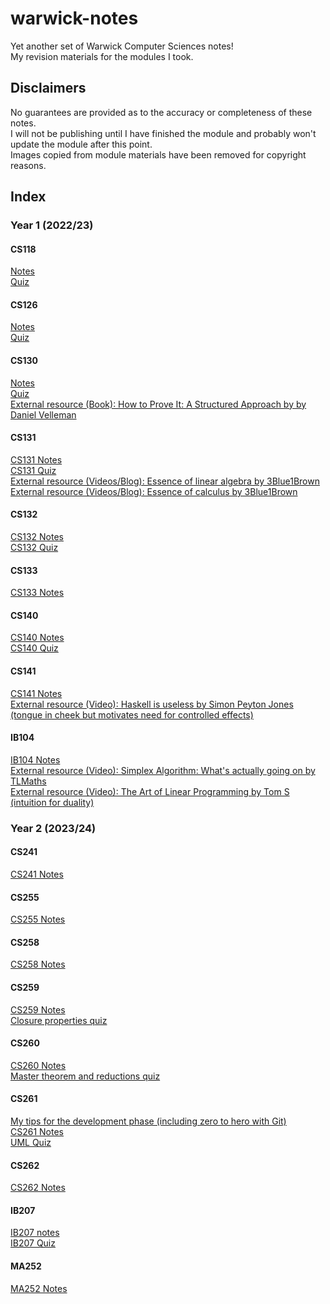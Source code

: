 # warwick-notes

Yet another set of Warwick Computer Sciences notes!  
My revision materials for the modules I took.

## Disclaimers

No guarantees are provided as to the accuracy or completeness of these notes.  
I will not be publishing until I have finished the module and probably won't update the module after this point.  
Images copied from module materials have been removed for copyright reasons.

## Index
### Year 1 (2022/23)
#### CS118  
[Notes](Y1/CS118.pdf)  
[Quiz](https://app.studius.ai/decks/8b9d4f443b486cbfd2156fc9b293e191?invite=UKtFiMdOcZQst3yCpqAznIb5aag1)  
#### CS126
[Notes](Y1/CS126.pdf)  
[Quiz](https://app.studius.ai/decks/b207a6a6cb398229a7077e0b36a6c82f?invite=UKtFiMdOcZQst3yCpqAznIb5aag1)  
#### CS130
[Notes](Y1/CS130.pdf)  
[Quiz](https://app.studius.ai/decks/b4953e89e933d50c8c0bbf76da7f5112?invite=UKtFiMdOcZQst3yCpqAznIb5aag1)  
[External resource (Book): How to Prove It: A Structured Approach by by Daniel Velleman](https://www.vlebooks.com/Product/Index/2006618)  
#### CS131
[CS131 Notes](Y1/CS131.pdf)  
[CS131 Quiz](https://app.studius.ai/decks/e6b6297a7e3472f8b59ef8233ad84afb?invite=UKtFiMdOcZQst3yCpqAznIb5aag1)  
[External resource (Videos/Blog): Essence of linear algebra by 3Blue1Brown](https://www.3blue1brown.com/topics/linear-algebra)  
[External resource (Videos/Blog): Essence of calculus by 3Blue1Brown](https://www.3blue1brown.com/topics/calculus)
#### CS132
[CS132 Notes](Y1/CS132.pdf)  
[CS132 Quiz](https://app.studius.ai/decks/db693124565718bffacd91f8c287af43?invite=UKtFiMdOcZQst3yCpqAznIb5aag1)  
#### CS133
[CS133 Notes](Y1/CS133T2_RAW.pdf)  
#### CS140
[CS140 Notes](Y1/CS140.pdf)  
[CS140 Quiz](https://app.studius.ai/decks/c93c2a144d16e44f9b4fa6ab76ffcf5e?invite=UKtFiMdOcZQst3yCpqAznIb5aag1)  
#### CS141
[CS141 Notes](Y1/CS141.pdf)  
[External resource (Video): Haskell is useless by Simon Peyton Jones (tongue in cheek but motivates need for controlled effects)](https://www.youtube.com/watch?v=iSmkqocn0oQ)  
#### IB104
[IB104 Notes](Y1/IB104.pdf)  
[External resource (Video): Simplex Algorithm: What's actually going on by TLMaths](https://www.youtube.com/watch?v=pWeEz3O-ZRg)  
[External resource (Video): The Art of Linear Programming by Tom S (intuition for duality)](https://www.youtube.com/watch?v=E72DWgKP_1Y)  

### Year 2 (2023/24)
#### CS241
[CS241 Notes](Y2/CS241.pdf)  
#### CS255
[CS255 Notes](Y2/CS255.pdf)  
#### CS258
[CS258 Notes](Y2/CS258.pdf)  
#### CS259
[CS259 Notes](Y2/CS259.pdf)  
[Closure properties quiz](https://app.studius.ai/decks/dda0251b15d3d9c18b89256831f5770d?invite=UKtFiMdOcZQst3yCpqAznIb5aag1)
#### CS260
[CS260 Notes](Y2/CS260.pdf)  
[Master theorem and reductions quiz](https://app.studius.ai/decks/feb883d42e048e5df6ea41794b7a6b4e?invite=UKtFiMdOcZQst3yCpqAznIb5aag1)
#### CS261
[My tips for the development phase (including zero to hero with Git)](Y2/CS261_DevTips.pdf)  
[CS261 Notes](Y2/CS261.pdf)  
[UML Quiz](https://app.studius.ai/decks/d1a5bafe5cbaf9f6c373d61bf21b131f?invite=UKtFiMdOcZQst3yCpqAznIb5aag1)
#### CS262
[CS262 Notes](Y2/CS262.pdf)  
#### IB207
[IB207 notes](Y2/IB207.pdf)  
[IB207 Quiz](https://app.studius.ai/decks/857ac2d5c1a2dceceb3bf47ba0798553?invite=UKtFiMdOcZQst3yCpqAznIb5aag1)  
#### MA252
[MA252 Notes](Y2/MA252.pdf)  
